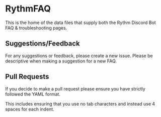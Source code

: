 # RythmFAQ
This is the home of the data files that supply both the Rythm Discord Bot FAQ & troubleshooting pages.

## Suggestions/Feedback
For any suggestions or feedback, please create a new issue.
Please be descriptive when making a suggestion for a new FAQ.

## Pull Requests
If you decide to make a pull request please ensure you have strictly followed the YAML format.

This includes ensuring that you use no tab characters and instead use 4 spaces for each indent.
